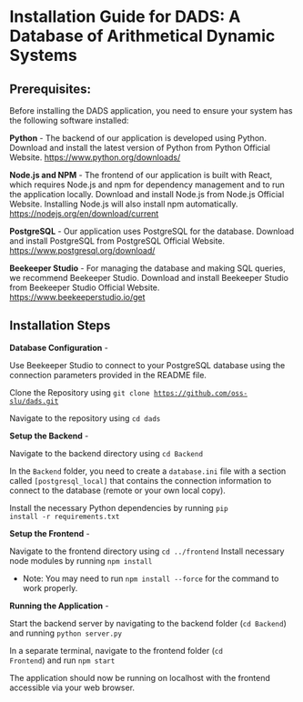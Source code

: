 # Installation Guide for DADS: A Database of Arithmetical Dynamic Systems


## Prerequisites:

Before installing the DADS application, you need to ensure your system has the following software installed:


**Python** - The backend of our application is developed using Python. Download and install the latest version of Python from Python Official Website.
https://www.python.org/downloads/

**Node.js and NPM** - The frontend of our application is built with React, which requires Node.js and npm for dependency management and to run the application locally. 
Download and install Node.js from Node.js Official Website. Installing Node.js will also install npm automatically.
https://nodejs.org/en/download/current

**PostgreSQL** - Our application uses PostgreSQL for the database. Download and install PostgreSQL from PostgreSQL Official Website.
https://www.postgresql.org/download/

**Beekeeper Studio** - For managing the database and making SQL queries, we recommend Beekeeper Studio. Download and install Beekeeper Studio from Beekeeper Studio Official Website.
https://www.beekeeperstudio.io/get


## Installation Steps

**Database Configuration** - 

Use Beekeeper Studio to connect to your PostgreSQL database using the connection parameters provided in the README file.

Clone the Repository using <code>git clone https://github.com/oss-slu/dads.git</code>

Navigate to the repository using <code>cd dads</code>

**Setup the Backend** - 

Navigate to the backend directory using <code>cd Backend</code>

In the <code>Backend</code> folder, you need to create a <code>database.ini</code> file with a section called <code>[postgresql_local]</code> that contains the connection information to connect to the database (remote or your own local copy).

Install the necessary Python dependencies by running <code>pip install -r requirements.txt</code>

**Setup the Frontend** - 

Navigate to the frontend directory using <code>cd ../frontend</code>
Install necessary node modules by running <code>npm install</code>
- Note: You may need to run <code>npm install --force</code> for the command to work properly.

**Running the Application** - 

Start the backend server by navigating to the backend folder (<code>cd Backend</code>) and running <code>python server.py</code>  

In a separate terminal, navigate to the frontend folder (<code>cd Frontend</code>) and run <code>npm start</code>

The application should now be running on localhost with the frontend accessible via your web browser.
